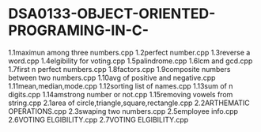 # DSA0133-OBJECT-ORIENTED-PROGRAMING-IN-C-
1.1maximun among three numbers.cpp
1.2perfect number.cpp
1.3reverse a word.cpp
1.4elgibility for voting.cpp
1.5palindrome.cpp
1.6lcm and gcd.cpp
1.7first n perfect numbers.cpp
1.8factors.cpp
1.9composite numbers between two numbers.cpp
1.10avg of positive and negative.cpp
1.11mean,median,mode.cpp
1.12sorting list of names.cpp
1.13sum of n digits.cpp
1.14amstrong number or not.cpp
1.15removing vowels from string.cpp
2.1area of circle,triangle,square,rectangle.cpp
2.2ARTHEMATIC OPERATIONS.cpp
2.3swaping two numbers.cpp
2.5employee info.cpp
2.6VOTING ELGIBILITY.cpp
2.7VOTING ELGIBILITY.cpp
